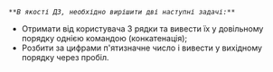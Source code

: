 _`**В якості ДЗ, необхідно вирішити дві наступні задачі:**`_

* Отримати від користувача 3 рядки та вивести їх у довільному порядку однією командою (конкатенація);
* Розбити за цифрами п'ятизначне число і вивести у вихідному порядку через пробіл.